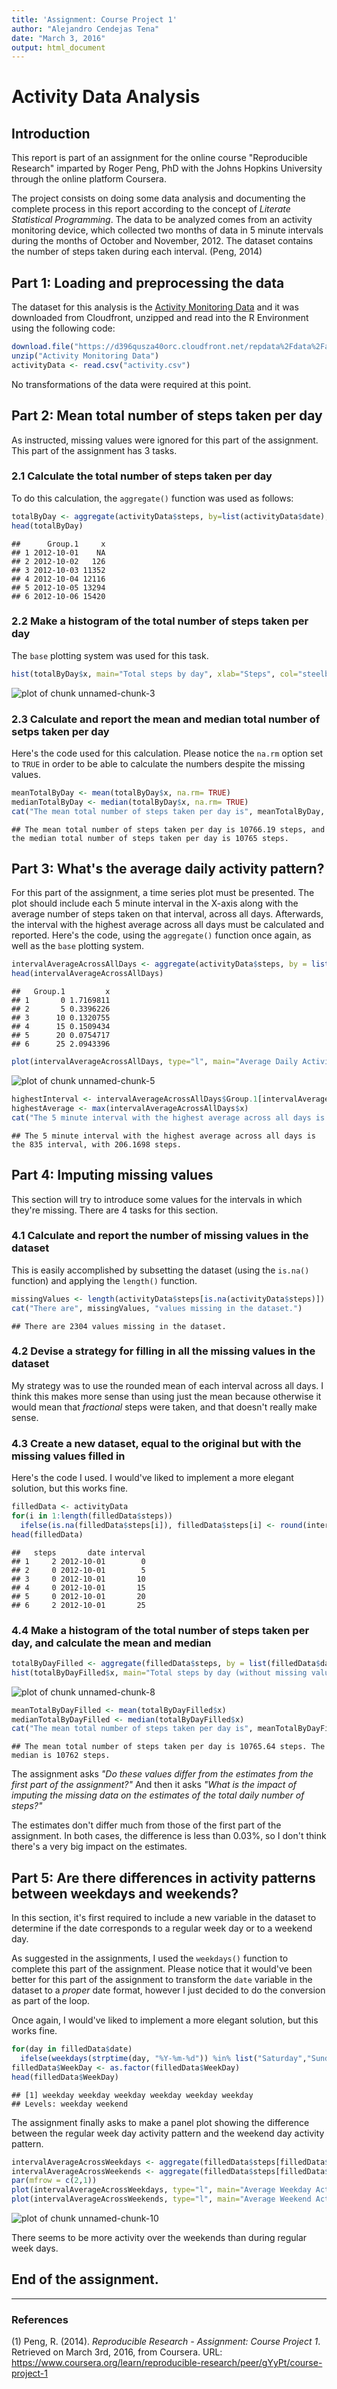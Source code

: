 ```yaml
---
title: 'Assignment: Course Project 1'
author: "Alejandro Cendejas Tena"
date: "March 3, 2016"
output: html_document
---
```



Activity Data Analysis
===========



## Introduction

This report is part of an assignment for the online course "Reproducible Research" imparted by Roger Peng, PhD with the Johns Hopkins University through the online platform Coursera.

The project consists on doing some data analysis and documenting the complete process in this report according to the concept of _Literate Statistical Programming_. The data to be analyzed comes from an activity monitoring device, which collected two months of data in 5 minute intervals during the months of October and November, 2012. The dataset contains the number of steps taken during each interval. (Peng, 2014)


## Part 1: Loading and preprocessing the data

The dataset for this analysis is the [Activity Monitoring Data](https://d396qusza40orc.cloudfront.net/repdata%2Fdata%2Factivity.zip) and it was downloaded from Cloudfront, unzipped and read into the R Environment using the following code:


```r
download.file("https://d396qusza40orc.cloudfront.net/repdata%2Fdata%2Factivity.zip","Activity Monitoring Data")
unzip("Activity Monitoring Data")
activityData <- read.csv("activity.csv")
```

No transformations of the data were required at this point.


## Part 2: Mean total number of steps taken per day

As instructed, missing values were ignored for this part of the assignment. This part of the assignment has 3 tasks.

### 2.1 Calculate the total number of steps taken per day

To do this calculation, the `aggregate()` function was used as follows:


```r
totalByDay <- aggregate(activityData$steps, by=list(activityData$date), FUN=sum)
head(totalByDay)
```

```
##      Group.1     x
## 1 2012-10-01    NA
## 2 2012-10-02   126
## 3 2012-10-03 11352
## 4 2012-10-04 12116
## 5 2012-10-05 13294
## 6 2012-10-06 15420
```

### 2.2 Make a histogram of the total number of steps taken per day

The `base` plotting system was used for this task.


```r
hist(totalByDay$x, main="Total steps by day", xlab="Steps", col="steelblue")
```

![plot of chunk unnamed-chunk-3](figure/unnamed-chunk-3-1.png)

### 2.3 Calculate and report the mean and median total number of setps taken per day

Here's the code used for this calculation. Please notice the `na.rm` option set to `TRUE` in order to be able to calculate the numbers despite the missing values.


```r
meanTotalByDay <- mean(totalByDay$x, na.rm= TRUE)
medianTotalByDay <- median(totalByDay$x, na.rm= TRUE)
cat("The mean total number of steps taken per day is", meanTotalByDay, "steps, and the median total number of steps taken per day is", medianTotalByDay, "steps.")
```

```
## The mean total number of steps taken per day is 10766.19 steps, and the median total number of steps taken per day is 10765 steps.
```


## Part 3: What's the average daily activity pattern?

For this part of the assignment, a time series plot must be presented. The plot should include each 5 minute interval in the X-axis along with the average number of steps taken on that interval, across all days. Afterwards, the interval with the highest average across all days must be calculated and reported. Here's the code, using the `aggregate()` function once again, as well as the `base` plotting system.


```r
intervalAverageAcrossAllDays <- aggregate(activityData$steps, by = list(activityData$interval), FUN = mean, na.rm= TRUE)
head(intervalAverageAcrossAllDays)
```

```
##   Group.1         x
## 1       0 1.7169811
## 2       5 0.3396226
## 3      10 0.1320755
## 4      15 0.1509434
## 5      20 0.0754717
## 6      25 2.0943396
```

```r
plot(intervalAverageAcrossAllDays, type="l", main="Average Daily Activity Pattern", xlab= "Interval", ylab= "Average of steps", col= "steelblue")
```

![plot of chunk unnamed-chunk-5](figure/unnamed-chunk-5-1.png)

```r
highestInterval <- intervalAverageAcrossAllDays$Group.1[intervalAverageAcrossAllDays$x == max(intervalAverageAcrossAllDays$x)]
highestAverage <- max(intervalAverageAcrossAllDays$x)
cat("The 5 minute interval with the highest average across all days is the", highestInterval, "interval, with", highestAverage, "steps.")
```

```
## The 5 minute interval with the highest average across all days is the 835 interval, with 206.1698 steps.
```


## Part 4: Imputing missing values

This section will try to introduce some values for the intervals in which they're missing. There are 4 tasks for this section.

### 4.1 Calculate and report the number of missing values in the dataset

This is easily accomplished by subsetting the dataset (using the `is.na()` function) and applying the `length()` function.


```r
missingValues <- length(activityData$steps[is.na(activityData$steps)])
cat("There are", missingValues, "values missing in the dataset.")
```

```
## There are 2304 values missing in the dataset.
```

### 4.2 Devise a strategy for filling in all the missing values in the dataset

My strategy was to use the rounded mean of each interval across all days. I think this makes more sense than using just the mean because otherwise it would mean that _fractional_ steps were taken, and that doesn't really make sense.

### 4.3 Create a new dataset, equal to the original but with the missing values filled in

Here's the code I used. I would've liked to implement a more elegant solution, but this works fine.


```r
filledData <- activityData
for(i in 1:length(filledData$steps))
  ifelse(is.na(filledData$steps[i]), filledData$steps[i] <- round(intervalAverageAcrossAllDays$x[intervalAverageAcrossAllDays$Group.1 == filledData$interval[i]]),next)
head(filledData)
```

```
##   steps       date interval
## 1     2 2012-10-01        0
## 2     0 2012-10-01        5
## 3     0 2012-10-01       10
## 4     0 2012-10-01       15
## 5     0 2012-10-01       20
## 6     2 2012-10-01       25
```


### 4.4 Make a histogram of the total number of steps taken per day, and calculate the mean and median


```r
totalByDayFilled <- aggregate(filledData$steps, by = list(filledData$date), FUN= sum)
hist(totalByDayFilled$x, main="Total steps by day (without missing values)", xlab="Steps", col="coral")
```

![plot of chunk unnamed-chunk-8](figure/unnamed-chunk-8-1.png)

```r
meanTotalByDayFilled <- mean(totalByDayFilled$x)
medianTotalByDayFilled <- median(totalByDayFilled$x)
cat("The mean total number of steps taken per day is", meanTotalByDayFilled, "steps. The median is", medianTotalByDayFilled, "steps.")
```

```
## The mean total number of steps taken per day is 10765.64 steps. The median is 10762 steps.
```

The assignment asks _"Do these values differ from the estimates from the first part of the assignment?"_ And then it asks _"What is the impact of imputing the missing data on the estimates of the total daily number of steps?"_

The estimates don't differ much from those of the first part of the assignment. In both cases, the difference is less than 0.03%, so I don't think there's a very big impact on the estimates.

## Part 5: Are there differences in activity patterns between weekdays and weekends?

In this section, it's first required to include a new variable in the dataset to determine if the date corresponds to a regular week day or to a weekend day.

As suggested in the assignments, I used the `weekdays()` function to complete this part of the assignment. Please notice that it would've been better for this part of the assignment to transform the `date` variable in the dataset to a _proper_ date format, however I just decided to do the conversion as part of the loop.

Once again, I would've liked to implement a more elegant solution, but this works fine.


```r
for(day in filledData$date)
  ifelse(weekdays(strptime(day, "%Y-%m-%d")) %in% list("Saturday","Sunday"), filledData$WeekDay[filledData$date == day]<-"weekend", filledData$WeekDay[filledData$date == day]<-"weekday")
filledData$WeekDay <- as.factor(filledData$WeekDay)
head(filledData$WeekDay)
```

```
## [1] weekday weekday weekday weekday weekday weekday
## Levels: weekday weekend
```

The assignment finally asks to make a panel plot showing the difference between the regular week day activity pattern and the weekend day activity pattern.


```r
intervalAverageAcrossWeekdays <- aggregate(filledData$steps[filledData$WeekDay == "weekday"], by = list(filledData$interval[filledData$WeekDay == "weekday"]), FUN = mean)
intervalAverageAcrossWeekends <- aggregate(filledData$steps[filledData$WeekDay == "weekend"], by = list(filledData$interval[filledData$WeekDay == "weekend"]), FUN = mean)
par(mfrow = c(2,1))
plot(intervalAverageAcrossWeekdays, type="l", main="Average Weekday Activity Pattern", xlab= "Interval", ylab= "Average of steps", col= "steelblue")
plot(intervalAverageAcrossWeekends, type="l", main="Average Weekend Activity Pattern", xlab= "Interval", ylab= "Average of steps", col= "steelblue")
```

![plot of chunk unnamed-chunk-10](figure/unnamed-chunk-10-1.png)

There seems to be more activity over the weekends than during regular week days.

## End of the assignment.

***
### References

(1) Peng, R. (2014). _Reproducible Research - Assignment: Course Project 1_. Retrieved on March 3rd, 2016, from Coursera. URL: https://www.coursera.org/learn/reproducible-research/peer/gYyPt/course-project-1
